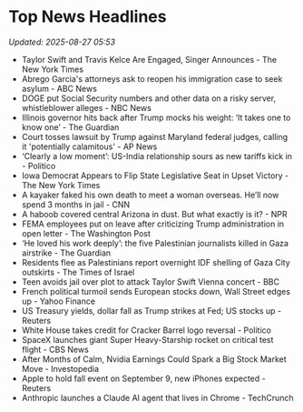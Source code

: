 # Top News Headlines

_Updated: 2025-08-27 05:53_

- Taylor Swift and Travis Kelce Are Engaged, Singer Announces - The New York Times
- Abrego Garcia's attorneys ask to reopen his immigration case to seek asylum - ABC News
- DOGE put Social Security numbers and other data on a risky server, whistleblower alleges - NBC News
- Illinois governor hits back after Trump mocks his weight: ‘It takes one to know one’ - The Guardian
- Court tosses lawsuit by Trump against Maryland federal judges, calling it 'potentially calamitous' - AP News
- ‘Clearly a low moment’: US-India relationship sours as new tariffs kick in - Politico
- Iowa Democrat Appears to Flip State Legislative Seat in Upset Victory - The New York Times
- A kayaker faked his own death to meet a woman overseas. He’ll now spend 3 months in jail - CNN
- A haboob covered central Arizona in dust. But what exactly is it? - NPR
- FEMA employees put on leave after criticizing Trump administration in open letter - The Washington Post
- ‘He loved his work deeply’: the five Palestinian journalists killed in Gaza airstrike - The Guardian
- Residents flee as Palestinians report overnight IDF shelling of Gaza City outskirts - The Times of Israel
- Teen avoids jail over plot to attack Taylor Swift Vienna concert - BBC
- French political turmoil sends European stocks down, Wall Street edges up - Yahoo Finance
- US Treasury yields, dollar fall as Trump strikes at Fed; US stocks up - Reuters
- White House takes credit for Cracker Barrel logo reversal - Politico
- SpaceX launches giant Super Heavy-Starship rocket on critical test flight - CBS News
- After Months of Calm, Nvidia Earnings Could Spark a Big Stock Market Move - Investopedia
- Apple to hold fall event on September 9, new iPhones expected - Reuters
- Anthropic launches a Claude AI agent that lives in Chrome - TechCrunch